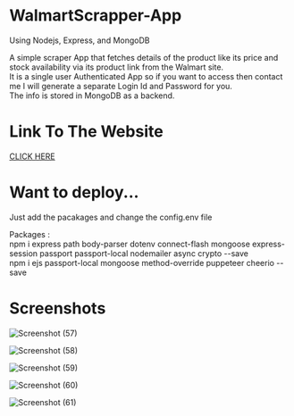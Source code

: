 # WalmartScrapper-App
Using Nodejs, Express, and MongoDB
<br>

A simple scraper App that fetches details of the product like its price and stock availability via its product link from the Walmart site. <br>
It is a single user Authenticated App so if you want to access then contact me I will generate a separate Login Id and Password for you.<br>
The info is stored in MongoDB as a backend.

# Link To The Website
 
[CLICK HERE](https://whispering-reef-66578.herokuapp.com/)



# Want to deploy...

Just add the pacakages and change the config.env file<br>

Packages :<br> 
npm i express path body-parser dotenv connect-flash mongoose express-session passport passport-local nodemailer async crypto --save<br>
           npm i ejs passport-local mongoose method-override puppeteer cheerio --save

# Screenshots

![Screenshot (57)](https://user-images.githubusercontent.com/79687388/122381793-ef29e680-cf86-11eb-8320-a6bcf0ad6153.png)

![Screenshot (58)](https://user-images.githubusercontent.com/79687388/122381805-f18c4080-cf86-11eb-9bb7-b3b039bc2190.png)

![Screenshot (59)](https://user-images.githubusercontent.com/79687388/122381822-f3ee9a80-cf86-11eb-812a-ce0c3b8a9fe3.png)

![Screenshot (60)](https://user-images.githubusercontent.com/79687388/122381841-f6e98b00-cf86-11eb-9b8d-3c369bde851d.png)

![Screenshot (61)](https://user-images.githubusercontent.com/79687388/122381855-f8b34e80-cf86-11eb-9efe-9190c5e6109f.png)

